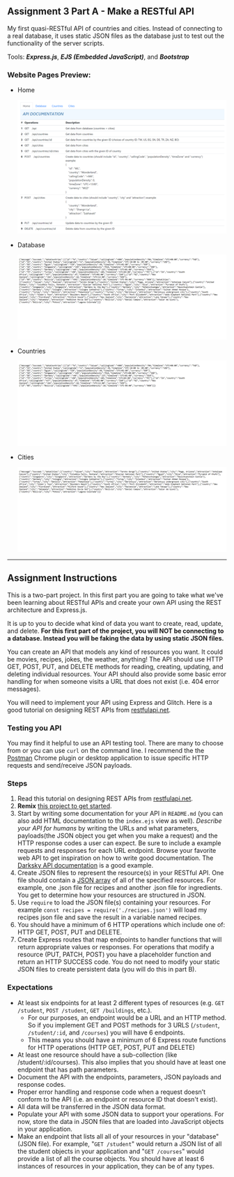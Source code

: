 ## Assignment 3 Part A - Make a RESTful API

My first quasi-RESTful API of countries and cities. Instead of connecting to a real database, it uses static JSON files as the database just to test out the functionality of the server scripts.

Tools: **_Express.js_**, **_EJS (Embedded JavaScript)_**, and **_Bootstrap_**

### Website Pages Preview:

- Home

  ![Image](_images/infsci2560_a3a-restful-01_home.png)

- Database

  ![Image](_images/infsci2560_a3a-restful-02_database.png)

- Countries

  ![Image](_images/infsci2560_a3a-restful-03_countries.png)

- Cities

  ![Image](_images/infsci2560_a3a-restful-04_cities.png)

---

## Assignment Instructions

This is a two-part project. In this first part you are going to take what we've been learning about RESTful APIs and create your own API using the REST architecture and Express.js.

It is up to you to decide what kind of data you want to create, read, update, and delete. **For this first part of the project, you will NOT be connecting to a database. Instead you will be faking the data by using static JSON files.**

You can create an API that models any kind of resources you want. It could be movies, recipes, jokes, the weather, anything! The API should use HTTP GET, POST, PUT, and DELETE methods for reading, creating, updating, and deleting individual resources. Your API should also provide some basic error handling for when someone visits a URL that does not exist (i.e. 404 error messages).

You will need to implement your API using Express and Glitch. Here is a good tutorial on designing REST APIs from [restfulapi.net](https://restfulapi.net/rest-api-design-tutorial-with-example/).

### Testing you API

You may find it helpful to use an API testing tool. There are many to choose from or you can use `curl` on the command line. I recommend the the [Postman](https://chrome.google.com/webstore/detail/postman/fhbjgbiflinjbdggehcddcbncdddomop?hl=en) Chrome plugin or desktop application to issue specific HTTP requests and send/receive JSON payloads.

### Steps

1. Read this tutorial on designing REST APIs from [restfulapi.net](https://restfulapi.net/rest-api-design-tutorial-with-example/).
2. **Remix** [this project to get started](https://glitch.com/~infsci2560-assignment3-template).
3. Start by writing some documentation for your API in `README.md` (you can also add HTML documentation to the `index.ejs` view as well). _Describe your API for humans_ by writing the URLs and what parameters, payloads(the JSON object you get when you make a request) and the HTTP response codes a user can expect. Be sure to include a example requests and responses for each URL endpoint. Browse your favorite web API to get inspiration on how to write good documentation. The [Darksky API documentation](https://darksky.net/dev/docs) is a good example.
4. Create JSON files to represent the resource(s) in your RESTful API. One file should contain a [JSON array](https://developer.mozilla.org/en-US/docs/Learn/JavaScript/Objects/JSON#Arrays_as_JSON) of all of the specified resources. For example, one .json file for recipes and another .json file for ingredients. You get to determine how your resources are structured in JSON.
5. Use `require` to load the JSON file(s) containing your resources. For example `const recipes = require('./recipes.json')` will load my recipes json file and save the result in a variable named recipes.
6. You should have a minimum of 6 HTTP operations which include one of: HTTP GET, POST, PUT and DELETE.
7. Create Express routes that map endpoints to handler functions that will return appropriate values or responses. For operations that modify a resource (PUT, PATCH, POST) you have a placeholder function and return an HTTP SUCCESS code. You do not need to modify your static JSON files to create persistent data (you will do this in part B).

### Expectations

- At least six endpoints for at least 2 different types of resources (e.g. `GET /student`, `POST /student`, `GET /buildings`, etc.).
  - For our purposes, an endpoint would be a URL and an HTTP method. So if you implement GET and POST methods for 3 URLS (`/student`, `/student/:id`, and `/courses`) you will have 6 endpoints.
  - This means you should have a minimum of 6 Express route functions for HTTP operations (HTTP GET, POST, PUT and DELETE)
- At least one resource should have a sub-collection (like /student/:id/courses). This also implies that you should have at least one endpoint that has path parameters.
- Document the API with the endpoints, parameters, JSON payloads and response codes.
- Proper error handling and response code when a request doesn’t conform to the API (i.e. an endpoint or resource ID that doesn't exist).
- All data will be transferred in the JSON data format.
- Populate your API with some JSON data to support your operations. For now, store the data in JSON files that are loaded into JavaScript objects in your application.
- Make an endpoint that lists all all of your resources in your "database" (JSON file). For example, "`GET /student`" would return a JSON list of all the student objects in your application and "`GET /courses`" would provide a list of all the course objects. You should have at least 6 instances of resources in your application, they can be of any types.
